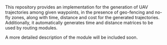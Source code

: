 This repository provides an implementation for the generation of UAV trajectories among given waypoints, in the presence of geo-fencing and no-fly zones, along with time, distance and cost for the generated trajectories. Additionally, it automatically generates time and distance matrices to be used by routing modules. 

A more detailed description of the module will be included soon.
